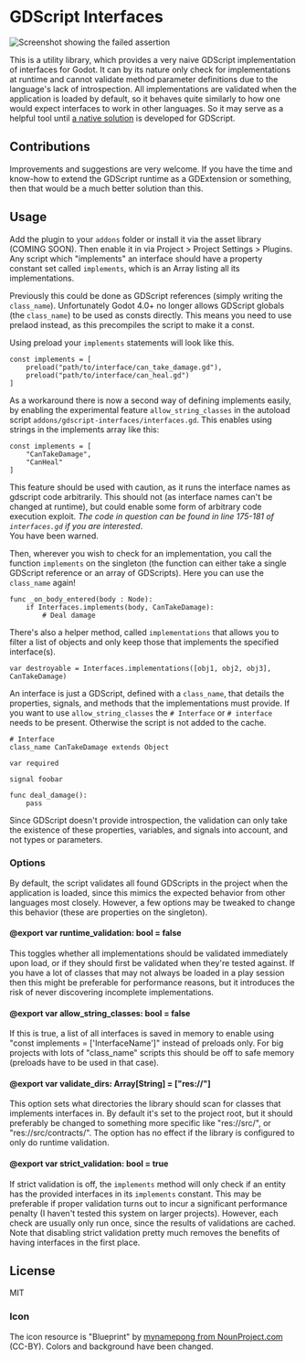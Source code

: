 #  GDScript Interfaces

![Screenshot showing the failed assertion](https://raw.githubusercontent.com/nsrosenqvist/gdscript-interfaces/main/showcase/screenshot.png)

This is a utility library, which provides a very naive GDScript implementation of interfaces for Godot. It can by its nature only check for implementations at runtime and cannot validate method parameter definitions due to the language's lack of introspection. All implementations are validated when the application is loaded by default, so it behaves quite similarly to how one would expect interfaces to work in other languages. So it may serve as a helpful tool until [a native solution](https://github.com/godotengine/godot-proposals/issues/4872) is developed for GDScript.

## Contributions

Improvements and suggestions are very welcome. If you have the time and know-how to extend the GDScript runtime as a GDExtension or something, then that would be a much better solution than this.

## Usage


Add the plugin to your `addons` folder or install it via the asset library (COMING SOON). Then enable it in via Project > Project Settings > Plugins.
Any script which "implements" an interface should have a property constant set called `implements`, which is an Array listing all its implementations.

Previously this could be done as GDScript references (simply writing the ``class_name``).
Unfortunately Godot 4.0+ no longer allows GDScript globals (the ``class_name``) to be used as consts directly.
This means you need to use prelaod instead, as this precompiles the script to make it a const.

Using preload your ``implements`` statements will look like this.
```GDScript
const implements = [
	preload("path/to/interface/can_take_damage.gd"),
	preload("path/to/interface/can_heal.gd")
]
```
As a workaround there is now a second way of defining implements easily, by enabling the experimental feature ``allow_string_classes`` in the autoload script `addons/gdscript-interfaces/interfaces.gd`.
This enables using strings in the implements array like this:
```GDScript
const implements = [
	"CanTakeDamage",
	"CanHeal"
]
```
This feature should be used with caution, as it runs the interface names as gdscript code arbitrarily. This should not (as interface names can't be changed at runtime), but could enable some form of arbitrary code execution exploit.
_The code in question can be found in line 175-181 of `interfaces.gd` if you are interested_.
<br>You have been warned.

Then, wherever you wish to check for an implementation, you call the function `implements` on the singleton (the function can either take a single GDScript reference or an array of GDScripts).
Here you can use the ``class_name`` again!

```GDScript
func _on_body_entered(body : Node):
	if Interfaces.implements(body, CanTakeDamage):
		# Deal damage
```

There's also a helper method, called `implementations` that allows you to filter a list of objects and only keep those that implements the specified interface(s).

```GDScript
var destroyable = Interfaces.implementations([obj1, obj2, obj3], CanTakeDamage)
```

An interface is just a GDScript, defined with a `class_name`, that details the properties, signals, and methods that the implementations must provide.
If you want to use ``allow_string_classes`` the ``# Interface`` or ``# interface`` needs to be present. Otherwise the script is not added to the cache.

```GDScript
# Interface
class_name CanTakeDamage extends Object

var required

signal foobar

func deal_damage():
	pass
```

Since GDScript doesn't provide introspection, the validation can only take the existence of these properties, variables, and signals into account, and not types or parameters.

### Options

By default, the script validates all found GDScripts in the project when the application is loaded, since this mimics the expected behavior from other languages most closely. However, a few options may be tweaked to change this behavior (these are properties on the singleton). 

#### @export var runtime_validation: bool = false

This toggles whether all implementations should be validated immediately upon load, or if they should first be validated when they're tested against. If you have a lot of classes that may not always be loaded in a play session then this might be preferable for performance reasons, but it introduces the risk of never discovering incomplete implementations.

#### @export var allow_string_classes: bool = false

If this is true, a list of all interfaces is saved in memory to enable using "const implements = ['InterfaceName']" instead of preloads only.
For big projects with lots of "class_name" scripts this should be off to safe memory (preloads have to be used in that case).

#### @export var validate_dirs: Array[String] = ["res://"]

This option sets what directories the library should scan for classes that implements interfaces in. By default it's set to the project root, but it should preferably be changed to something more specific like "res://src/", or "res://src/contracts/". The option has no effect if the library is configured to only do runtime validation.

#### @export var strict_validation: bool = true

If strict validation is off, the `implements` method will only check if an entity has the provided interfaces in its `implements` constant. This may be preferable if proper validation turns out to incur a significant performance penalty (I haven't tested this system on larger projects). However, each check are usually only run once, since the results of validations are cached. Note that disabling strict validation pretty much removes the benefits of having interfaces in the first place.

## License

MIT

### Icon

The icon resource is "Blueprint" by [mynamepong from NounProject.com](https://thenounproject.com/icon/blueprint-1966094/) (CC-BY). Colors and background have been changed.
